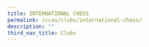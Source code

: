 ```yaml
---
title: INTERNATIONAL CHESS
permalink: /ccas/clubs/international-chess/
description: ""
third_nav_title: Clubs
---
```

